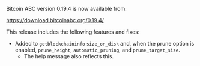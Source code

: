 Bitcoin ABC version 0.19.4 is now available from:

  <https://download.bitcoinabc.org/0.19.4/>

This release includes the following features and fixes:
 - Added to `getblockchaininfo` `size_on_disk` and, when the prune option is 
   enabled, `prune_height`, `automatic_pruning`, and `prune_target_size`.
    - The help message also reflects this.
